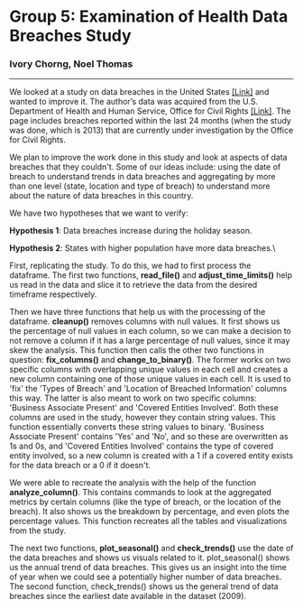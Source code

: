 # Group 5: Examination of Health Data Breaches Study

### Ivory Chorng, Noel Thomas

---

We looked at a study on data breaches in the United States [[Link]](https://www.ncbi.nlm.nih.gov/pmc/articles/PMC4272442/) and 
wanted to improve it. The author’s data was acquired from the U.S. Department of Health and Human Service, Office for 
Civil Rights [[Link]](https://ocrportal.hhs.gov/ocr/breach/breach_report.jsf). The page includes 
breaches reported within the last 24 months (when the study was done, which is 2013) that are currently under 
investigation by the Office for Civil Rights.

We plan to improve the work done in this study and look at aspects of data breaches that they couldn't. Some of our 
ideas include: using the date of breach to understand trends in data breaches and aggregating by more than one level
(state, location and type of breach) to understand more about the nature of data breaches in this country.

We have two hypotheses that we want to verify:

**Hypothesis 1**: Data breaches increase during the holiday season.

**Hypothesis 2**: States with higher population have more data breaches.\



First, replicating the study. To do this, we had to first process the dataframe. The first two functions, **read_file()** 
and **adjust_time_limits()** help us read in the data and slice it to retrieve the data from the desired timeframe 
respectively.

Then we have three functions that help us with the processing of the dataframe. __cleanup()__ removes columns 
with null values. It first shows us the percentage of null values in each column, so we can make a decision to not 
remove a column if it has a large percentage of null values, since it may skew the analysis. This function then calls 
the other two functions in question: __fix_columns()__ and __change_to_binary()__. The former works on two specific columns 
with overlapping unique values in each cell and creates a new column containing one of those unique values in each 
cell. It is used to 'fix' the 'Types of Breach' and 'Location of Breached Information' columns this way. The latter is 
also meant to work on two specific columns: 'Business Associate Present' and 'Covered Entities Involved'. Both these 
columns are used in the study, however they contain string values. This function essentially converts these string 
values to binary. 'Business Associate Present' contains 'Yes' and 'No', and so these are overwritten as 1s and 0s, and 
'Covered Entities Involved' contains the type of covered entity involved, so a new column is created with a 1 if a 
covered entity exists for the data breach or a 0 if it doesn't.

We were able to recreate the analysis with the help of the function __analyze_column()__. This contains commands to look at 
the aggregated metrics by certain columns (like the type of breach, or the location of the breach). It also shows us 
the breakdown by percentage, and even plots the percentage values. This function recreates all the tables and 
visualizations from the study.

The next two functions, __plot_seasonal()__ and __check_trends()__ use the date of the data breaches and shows us 
visuals related to it. plot_seasonal() shows us the annual trend of data breaches. This gives us an insight into the 
time of year when we could see a potentially higher number of data breaches. The second function, check_trends() shows 
us the general trend of data breaches since the earliest date available in the dataset (2009).


